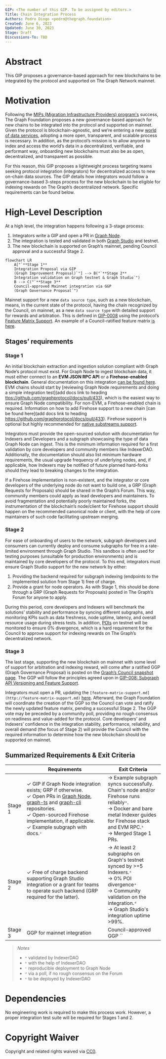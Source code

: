 ```yaml
---
GIP: <The number of this GIP. To be assigned by editors.>
Title: Chain Integration Process
Authors: Pedro Diogo <pedro@thegraph.foundation>
Created: June 6, 2023
Updated: June 30, 2023
Stage: Draft
Discussions-To: TBD
---
```


# Abstract

This GIP proposes a  governance-based approach for new blockchains to be integrated by the protocol and supported on The Graph Network mainnet.

# Motivation

Following the [MIPs (Migration Infrastructure Providers) program's](https://thegraph.com/migration-incentive-program/) success, The Graph Foundation proposes a new governance-based approach for new chains to be integrated into the protocol and supported on mainnet. Given the protocol is blockchain-agnostic, and we’re entering a new [world of data services](https://forum.thegraph.com/t/gip-0042-a-world-of-data-services/3761), adopting a more open, transparent, and scalable process is necessary. In addition, as the protocol’s mission is to allow anyone to index and access the world’s data in a decentralized, verifiable, and performant way, onboarding new blockchains must also be as open, decentralized, and transparent as possible. 

For this reason, this GIP proposes a lightweight process targeting teams seeking protocol integration (integrators) for decentralized access to new on-chain data sources. The GIP details how integrators would follow a governance-based 3-steps process for the new blockchain to be eligible for indexing rewards on The Graph’s decentralized network. Specific requirements can be found below. 

# High-Level Description

At a high level, the integration happens following a 3-stage process:

1. Integrators write a GIP and open a PR in [Graph Node](https://github.com/graphprotocol/graph-node).
2. The integration is tested and validated in both [Graph Studio](https://thegraph.com/studio/) and testnet.
3. The new blockchain is supported on Graph’s mainnet, pending Council approval and a successful Stage 2.

```mermaid
flowchart LR
    A["`**Stage 1**
    Integration Proposal via GIP
    (Graph Improvement Proposal)`"] --> B("`**Stage 2** 
    Integration validation on Graph testnet & Graph Studio`")
    B --> C("`**Stage 3**
    Council-approved Mainnet integration via GGP
    (Graph Governance Proposal`")
```

Mainnet support for a new `data source type`, such as a new blockchain, means, in the current state of the protocol, having the chain recognized by the Council, on mainnet, as a new `data source type` with detailed support for rewards and arbitration. This is defined in [GIP-0008](https://snapshot.org/#/council.graphprotocol.eth/proposal/0xbdd884654a393620a7e8665b4289201b7542c3ee62becfad133e951b0c408444) using the protocol’s [Feature Matrix Support](https://github.com/graphprotocol/indexer/blob/main/docs/feature-support-matrix.md). An example of a Council-ratified feature matrix [is here](https://snapshot.org/#/council.graphprotocol.eth/proposal/0xd40fe605ecc3d0faca07d6c8d85a3f0d66106ef9e206aa57397de776f0a76a2c). 

## Stages’ requirements

### Stage 1

An initial blockchain extraction and ingestion solution compliant with Graph Node’s protocol must exist. For Graph Node to ingest blockchain data, it must either connect to an **EVM JSON RPC API** or a **Firehose-enabled blockchain**. General documentation on this integration [can be found here](https://github.com/graphprotocol/docs/pull/433). EVM chains should start by [reviewing Graph Node requirements and doing a simple integration test](add docs link to heading [ttps://github.com/graphprotocol/docs/pull/433](https://github.com/graphprotocol/docs/pull/433)), which is the easiest way to ensure Graph Node compatibility. For non-EVM, a Firehose-enabled chain is required. Information on how to add Firehose support to a new chain [can be found here](add docs link to heading https://github.com/graphprotocol/docs/pull/433). Firehose support is optional but highly recommended for [native substreams support](https://thegraph.com/docs/en/substreams/README/). 

Integrators must provide the open-sourced solution with documentation for Indexers and Developers and a subgraph showcasing the type of data Graph Node can ingest. This is the minimum information required for a first validation by core developers and community members like IndexerDAO. Additionally,  the documentation should also list minimum hardware requirements, the usual upgrade frequency of underlying nodes, and, if applicable, how Indexers may be notified of future planned hard-forks should they lead to breaking changes to the integration. 

If a Firehose implementation is non-existent, and the integrator or core developers of the underlying node do not want to build one, a GRP (Graph Requests for Proposals) should be shared in the Graph’s Forum. This way, community members could apply as lead developers and maintainers. To avoid fragmentation and potentially poorly maintained forks, the instrumentation of the blockchain’s node/client for Firehose support should happen on the recommended canonical node or client, with the help of core maintainers of such code facilitating upstream merging. 

### Stage 2

For ease of onboarding of users to the network, subgraph developers and consumers can currently deploy and consume subgraphs for free in a rate-limited environment through Graph Studio. This sandbox is often used for testing purposes (unsuitable for production environments) and is maintained by core developers of the protocol. To this end, integrators must ensure Graph Studio support for the new network by either:

1. Providing the backend required for subgraph indexing (endpoints to the implemented solution from Stage 1) free of charge.
2. Provide a grant for node operators. As with Stage 1, this should be done through a GRP (Graph Requests for Proposals) posted in The Graph’s Forum for anyone to apply. 

During this period, core developers and Indexers will benchmark the solutions’ stability and performance by syncing different subgraphs, and monitoring KPIs such as data freshness, node uptime, latency, and overall resource usage during stress tests. In addition, [POIs](https://thegraph.com/docs/en/network/indexing/#what-is-a-proof-of-indexing-poi) on testnet will be monitored to ensure 0% divergence, which is a hard requirement for the Council to approve support for indexing rewards on The Graph’s decentralized network.

### Stage 3

The last stage, supporting the new blockchain on mainnet with some level of support for arbitration and indexing reward, will come after a ratified GGP (Graph Governance Proposal) is posted on the [Graph’s Council snapshot page](https://snapshot.org/#/council.graphprotocol.eth). The GGP will follow the principles agreed upon in [GIP-008: Subgraph API Versioning and Feature Support](https://github.com/graphprotocol/graph-improvement-proposals/blob/main/gips/0008-subgraph-api-versioning-and-feature-support.md). 

Integrators must open a PR, updating the `[feature-matrix-support.md](http://feature-matrix-support.md)` [here](https://github.com/graphprotocol/indexer/blob/main/docs/feature-support-matrix.md). Afterward, the Graph Foundation will coordinate the creation of the GGP so the Council can vote and ratify the newly updated feature matrix, pending a successful Stage 2. The GGP vote may be preceded by a community poll, providing no rough consensus on readiness and value-added for the protocol. Core developers’ and Indexers’ confidence in the integration stability, performance, reliability, and overall demand (the focus of Stage 2) will provide the Council with the required information to determine how the new blockchain should be supported on mainnet.

## Summarized Requirements & Exit Criteria

| | Requirements | Exit Criteria |
| --- | --- | --- |
| Stage 1 |✓ GIP if Graph Node integration exists; GRP if otherwise.<br>✓ Open PRs in [Graph Node](https://github.com/graphprotocol/graph-node), [graph-ts](https://github.com/graphprotocol/graph-tooling/tree/main/packages/ts) and [graph-cli](https://github.com/graphprotocol/graph-tooling/tree/main/packages/cli) repositories.<br>✓ Open-sourced Firehose implementation, if applicable.<br>✓ Example subgraph with docs.`ᶜ` |→ Example subgraph syncs successfully.<br>Chain's node and/or Firehose runs reliably`ᵃ`.<br>→ Docker and bare metal Indexer guides for Firehose stack and EVM RPC.`ᵇ`<br>→ Merged Stage 1 PRs. |
| Stage 2 |✓ Free of charge backend supporting Graph Studio integration or a grant for teams to operate such backend (GRP required for the latter).| → At least 2 subgraphs on Graph's testnet synced by >=5 Indexers.`ᵉ` <br>→ 0% POI divergence`ᵃ`<br>→ Community validation on the integration.`ᵈ`<br>→ Graph Studio's integration uptime >99%.<br> |
| Stage 3  | GGP for mainnet integration | Council-approved GGP `` |

> _Notes_
> - `ᵃ` validated by IndexerDAO
> - `ᵇ` with the help of IndexerDAO
> - `ᶜ` reproducible deployment to Graph Node
> - `ᵈ` via a poll, if no rough consensus on the Forum
> - `ᵉ` to be deployed by IndexerDAO


# Dependencies

No engineering work is required to make this process work. However, a proper integration test suite will be required for Stages 1 and 2.

# Copyright Waiver

Copyright and related rights waived via [CC0](https://creativecommons.org/publicdomain/zero/1.0/).